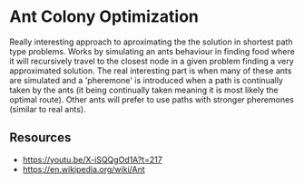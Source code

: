 # Ant Colony Optimization

Really interesting approach to aproximating the the solution in shortest path type problems. Works by simulating an ants behaviour in finding food where it will recursively travel to the closest node in a given problem finding a very approximated solution. The real interesting part is when many of these ants are simulated and a 'pheremone' is introduced when a path is continually taken by the ants (it being continually taken meaning it is most likely the optimal route). Other ants will prefer to use paths with stronger pheremones (similar to real ants).

## Resources

- https://youtu.be/X-iSQQgOd1A?t=217
- https://en.wikipedia.org/wiki/Ant
